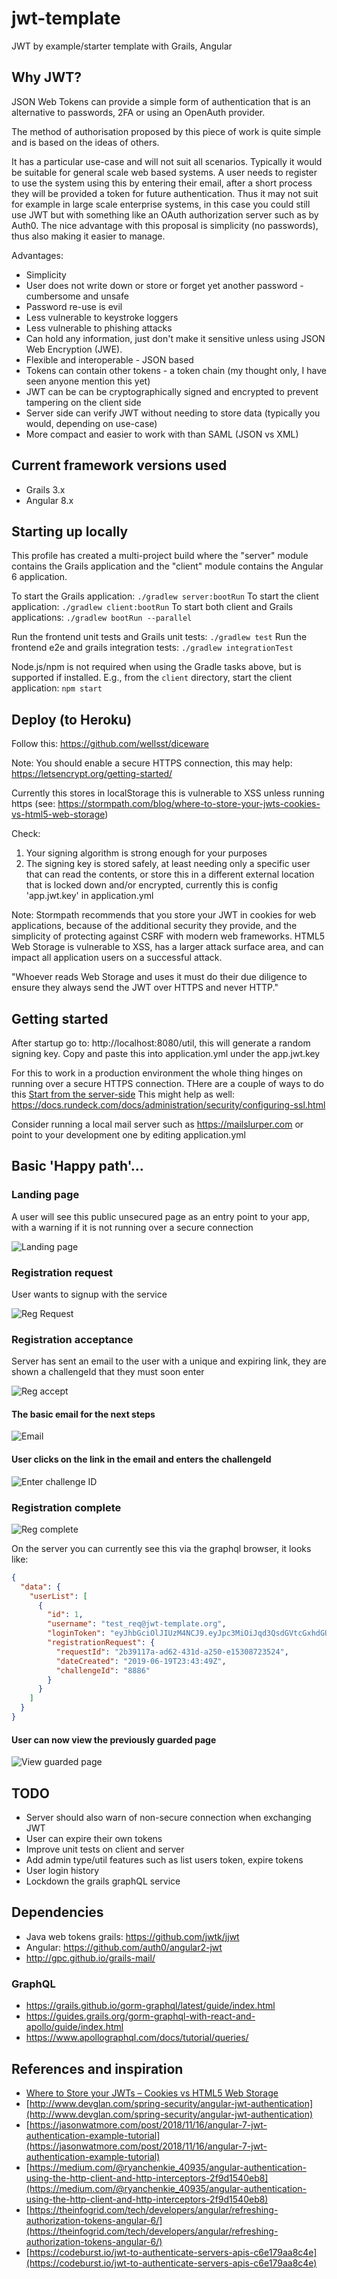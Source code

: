 # jwt-template
JWT by example/starter template with Grails, Angular

## Why JWT?

JSON Web Tokens can provide a simple form of authentication that is an alternative to passwords, 2FA or using an OpenAuth provider.

The method of authorisation proposed by this piece of work is quite simple and is based on the ideas of others.  

It has a particular use-case and will not suit all scenarios.  Typically it would be suitable for general scale web based systems.
A user needs to register to use the system using this by entering their email, after a short process they will be provided a token for future authentication.
Thus it may not suit for example in large scale enterprise systems, in this case you could still use JWT but with something like an OAuth authorization server such as by Auth0.
The nice advantage with this proposal is simplicity (no passwords), thus also making it easier to manage.

Advantages:
* Simplicity
* User does not write down or store or forget yet another password - cumbersome and unsafe
* Password re-use is evil
* Less vulnerable to keystroke loggers
* Less vulnerable to phishing attacks
* Can hold any information, just don't make it sensitive unless using JSON Web Encryption (JWE).
* Flexible and interoperable - JSON based
* Tokens can contain other tokens - a token chain (my thought only, I have seen anyone mention this yet)
* JWT can be can be cryptographically signed and encrypted to prevent tampering on the client side
* Server side can verify JWT without needing to store data (typically you would, depending on use-case)
* More compact and easier to work with than SAML (JSON vs XML)

## Current framework versions used

* Grails 3.x
* Angular 8.x 

## Starting up locally

This profile has created a multi-project build where the "server" module contains the Grails application and the "client" module contains the Angular 6 application.

To start the Grails application:              `./gradlew server:bootRun`
To start the client application:              `./gradlew client:bootRun`
To start both client and Grails applications: `./gradlew bootRun --parallel`

Run the frontend unit tests and Grails unit tests: `./gradlew test`
Run the frontend e2e and grails integration tests: `./gradlew integrationTest`

Node.js/npm is not required when using the Gradle tasks above, but is supported if installed.
E.g., from the `client` directory, start the client application: `npm start`

## Deploy (to Heroku)

Follow this: https://github.com/wellsst/diceware

Note: You should enable a secure HTTPS connection, this may help: https://letsencrypt.org/getting-started/

Currently this stores in localStorage this is vulnerable to XSS unless running https (see: https://stormpath.com/blog/where-to-store-your-jwts-cookies-vs-html5-web-storage)
 

Check:
1. Your signing algorithm is strong enough for your purposes
2. The signing key is stored safely, at least needing only a specific user that can read the contents, or store this in a different external location that is locked down and/or encrypted, currently this is config 'app.jwt.key' in application.yml


Note: Stormpath recommends that you store your JWT in cookies for web applications, because of the additional security they provide, and the simplicity of protecting against CSRF with modern web frameworks. HTML5 Web Storage is vulnerable to XSS, has a larger attack surface area, and can impact all application users on a successful attack.

"Whoever reads Web Storage and uses it must do their due diligence to ensure they always send the JWT over HTTPS and never HTTP."

## Getting started

After startup go to: http://localhost:8080/util, this will generate a random signing key.  Copy and paste this into application.yml
under the app.jwt.key

For this to work in a production environment the whole thing hinges on running over a secure HTTPS connection.  THere are a couple of ways to do this
[Start from the server-side](http://grailsblog.objectcomputing.com/deployment/2017/06/28/running-grails-with-a-self-signed-ssl-certificate.html)
This might help as well: https://docs.rundeck.com/docs/administration/security/configuring-ssl.html

Consider running a local mail server such as https://mailslurper.com or point to your development one by editing application.yml

## Basic 'Happy path'...

### Landing page

A user will see this public unsecured page as an entry point to your app, with a warning if it is not running over a secure connection

![Landing page](https://github.com/wellsst/jwt-template/raw/master/docs/1_index.PNG "Landing page")

### Registration request

User wants to signup with the service

![Reg Request](https://github.com/wellsst/jwt-template/raw/master/docs/2_reg_request.PNG "Reg Request")

### Registration acceptance

Server has sent an email to the user with a unique and expiring link, they are shown a challengeId that they must soon enter

![Reg accept](https://github.com/wellsst/jwt-template/raw/master/docs/3_reg_accept.PNG "Reg accept")

#### The basic email for the next steps

![Email](https://github.com/wellsst/jwt-template/raw/master/docs/4_email.png "Email")

#### User clicks on the link in the email and enters the challengeId

![Enter challenge ID](https://github.com/wellsst/jwt-template/raw/master/docs/5_challengeid.png "Enter challenge ID")

### Registration complete

![Reg complete](https://github.com/wellsst/jwt-template/raw/master/docs/6_complete.png "Reg complete")

On the server you can currently see this via the graphql browser, it looks like:

```json
{
  "data": {
    "userList": [
      {
        "id": 1,
        "username": "test_req@jwt-template.org",
        "loginToken": "eyJhbGciOlJIUzM4NCJ9.eyJpc3MiOiJqd3QsdGVtcGxhdGUiLCJzdWIiOiJ3ZWxsc3N0QDdtYWlsLmNvbSIsImlhdCI6MTU2MDk4Nzg2MiwibmJmIjoxNTYwOTg3ODYyLCJleHAiOjE1OTI1MjM4NjN9.uvMFlPaUzBJY3EgnP5QR-4kG8HZchT7h98pPKUZQ-XJjH86aTnDDtZ6K5k_XOB4b",
        "registrationRequest": {
          "requestId": "2b39117a-ad62-431d-a250-e15308723524",
          "dateCreated": "2019-06-19T23:43:49Z",
          "challengeId": "8886"
        }
      }
    ]
  }
}
```

#### User can now view the previously guarded page

![View guarded page](https://github.com/wellsst/jwt-template/raw/master/docs/7_guarded.png "View guarded page")

## TODO

* Server should also warn of non-secure connection when exchanging JWT
* User can expire their own tokens
* Improve unit tests on client and server
* Add admin type/util features such as list users token, expire tokens
* User login history
* Lockdown the grails graphQL service

##  Dependencies

* Java web tokens grails: https://github.com/jwtk/jjwt 
* Angular: https://github.com/auth0/angular2-jwt
* http://gpc.github.io/grails-mail/

### GraphQL
* https://grails.github.io/gorm-graphql/latest/guide/index.html
* https://guides.grails.org/gorm-graphql-with-react-and-apollo/guide/index.html
* https://www.apollographql.com/docs/tutorial/queries/

## References and inspiration

* [Where to Store your JWTs – Cookies vs HTML5 Web Storage](https://stormpath.com/blog/where-to-store-your-jwts-cookies-vs-html5-web-storage)
* [http://www.devglan.com/spring-security/angular-jwt-authentication](http://www.devglan.com/spring-security/angular-jwt-authentication)
* [https://jasonwatmore.com/post/2018/11/16/angular-7-jwt-authentication-example-tutorial](https://jasonwatmore.com/post/2018/11/16/angular-7-jwt-authentication-example-tutorial)
* [https://medium.com/@ryanchenkie_40935/angular-authentication-using-the-http-client-and-http-interceptors-2f9d1540eb8](https://medium.com/@ryanchenkie_40935/angular-authentication-using-the-http-client-and-http-interceptors-2f9d1540eb8)
* [https://theinfogrid.com/tech/developers/angular/refreshing-authorization-tokens-angular-6/](https://theinfogrid.com/tech/developers/angular/refreshing-authorization-tokens-angular-6/)
* [https://codeburst.io/jwt-to-authenticate-servers-apis-c6e179aa8c4e](https://codeburst.io/jwt-to-authenticate-servers-apis-c6e179aa8c4e)



